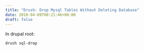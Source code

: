 ```yaml
---
title: "Drush: Drop Mysql Tables Without Deleting Database"
date: 2018-04-09T00:21:46+08:00
draft: false
---
```


In drupal root:
```
drush sql-drop
```


